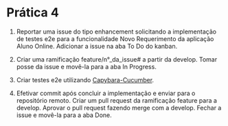 # Prática 4

1. Reportar uma issue do tipo enhancement solicitando a implementação de testes e2e para a funcionalidade Novo Requerimento da aplicação Aluno Online. Adicionar a issue na aba To Do do kanban.

2. Criar uma ramificação feature/n°_da_issue# a partir da develop. Tomar posse da issue e movê-la para a aba In Progress.

3. Criar testes e2e utilizando [Capybara-Cucumber](https://github.com/teamcapybara/capybara#using-capybara-with-cucumber).

4. Efetivar commit após concluir a implementação e enviar para o repositório remoto. Criar um pull request da ramificação feature para a develop. Aprovar o pull request fazendo merge com a develop. Fechar a issue e movê-la para a aba Done.
